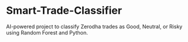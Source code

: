 # Smart-Trade-Classifier
AI-powered project to classify Zerodha trades as Good, Neutral, or Risky using Random Forest and Python.
